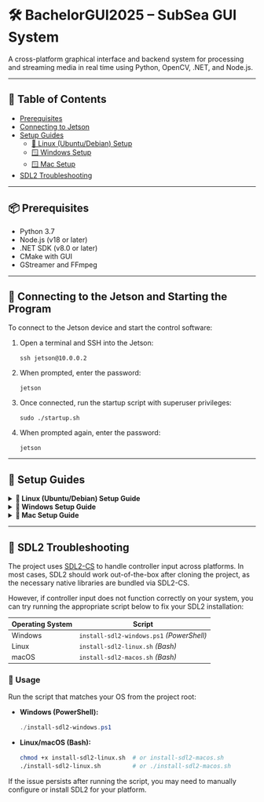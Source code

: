 # 🛠️ BachelorGUI2025 – SubSea GUI System

A cross-platform graphical interface and backend system for processing and streaming media in real time using Python, OpenCV, .NET, and Node.js.

---

## 📖 Table of Contents

- [Prerequisites](#-prerequisites)
- [Connecting to Jetson](#-connecting-to-the-jetson-and-starting-the-program)
- [Setup Guides](#-setup-guides)
  - [🐧 Linux (Ubuntu/Debian) Setup](#linux-ubuntudebian-setup)
  - [🪟 Windows Setup](#windows-setup)
  - [🪟 Mac Setup](#mac-setup)
- [SDL2 Troubleshooting](#-sdl2-troubleshooting)

---

## 📦 Prerequisites

- Python 3.7
- Node.js (v18 or later)
- .NET SDK (v8.0 or later)
- CMake with GUI
- GStreamer and FFmpeg

---

## 🔌 Connecting to the Jetson and Starting the Program

To connect to the Jetson device and start the control software:

1. Open a terminal and SSH into the Jetson:
   ```
   ssh jetson@10.0.0.2
   ```

2. When prompted, enter the password:
   ```
   jetson
   ```

3. Once connected, run the startup script with superuser privileges:
   ```
   sudo ./startup.sh
   ```

4. When prompted again, enter the password:
   ```
   jetson
   ```
---

## 🧰 Setup Guides

<details>
<summary><strong>🔧 Linux (Ubuntu/Debian) Setup Guide</strong></summary>

### Linux (Ubuntu/Debian) Setup

1. **Download the GUI project from the repository.**

2. **Open a terminal and run the following commands (Skip any step you've already completed):**

   ```bash
   sudo apt update
   sudo apt install -y software-properties-common
   sudo add-apt-repository ppa:deadsnakes/ppa
   sudo apt update
   sudo apt-get install python3.7 python3.7-venv python3.7-distutils python3.7-dev python3.7-numpy
   sudo apt-get install libsrtp2-dev
   sudo apt-get install gcc g++
   ```

3. **Install GTK, camera, and media support:**

   ```bash
   sudo apt-get install libavcodec-dev libavformat-dev libswscale-dev
   sudo apt-get install libgstreamer-plugins-base1.0-dev libgstreamer1.0-dev
   sudo apt-get install libgtk-3-dev
   sudo apt-get install libpng-dev
   sudo apt-get install libjpeg-dev
   sudo apt-get install libopenexr-dev
   sudo apt-get install libtiff-dev
   sudo apt-get install libwebp-dev
   ```

4. **Verify Python version:**

   ```bash
   python3.7 --version
   ```

5. **Navigate to the project backend:**

   ```bash
   cd BachelorGUI2025/Backend
   ```

6. **Create and activate a virtual environment:**

   ```bash
   python3.7 -m venv myenv
   source myenv/bin/activate
   ```

7. **Navigate to the Python scripts:**

   ```bash
   cd PythonScripts
   ```

8. **Install Python dependencies:**

   ```bash
   pip install -r requirements.txt
   ```

9. **Install GStreamer:**

   ```bash
   sudo apt install gstreamer1.0-tools gstreamer1.0-plugins-base \
   gstreamer1.0-plugins-good gstreamer1.0-plugins-bad \
   gstreamer1.0-plugins-ugly gstreamer1.0-libav \
   libgstreamer1.0-dev
   ```

10. **Install FFmpeg:**

    ```bash
    sudo apt install ffmpeg
    ```

11. **Manually compile OpenCV:**

    - **Install CMake and CMake GUI (version 4.0.0):**

      ```bash
      sudo apt-get install cmake
      sudo apt-get install cmake-qt-gui
      ```

    - **To open CMake later:**

      ```bash
      cmake-gui
      ```

    - **Download and set up OpenCV 4.7.0 and Contrib:**

      ```bash
      mkdir ~/opencv_build && cd ~/opencv_build
      git clone -b 4.7.0 https://github.com/opencv/opencv.git
      git clone -b 4.7.0 https://github.com/opencv/opencv_contrib.git
      cd opencv
      mkdir build && cd build
      ```

    - **Open CMake GUI **from a terminal where the virtual environment is active**.**

    - **In CMake GUI:**
        - Set the source code path to the `opencv` folder.
        - Set the build path to the `opencv/build` folder.
        - Add `OPENCV_EXTRA_MODULES_PATH` pointing to `opencv_contrib/modules`.

    - Click **Configure** and verify the GStreamer and Python fields are set correctly (as shown in the image under).

    ![configure result](assets/images/linx02.png)

    - **Choose the generator (e.g., `Unix Makefiles`).**

    - **Build OpenCV:**
      - Open a terminal, navigate to the build directory, and run 

      ```bash
      make -j4
      ```

    - **Install OpenCV:**

      ```bash
      sudo make install
      ```

    - **Copy the `cv2` folder to your virtual environment:**

      ```bash
      cp -r cv2 ~/BachelorGUI2025/Backend/myenv/lib/site-packages
      ```

    - **Verify installation:**

      ```bash
      python -c "import cv2; print(cv2.__version__)"
      ```

12. **Install Node.js, npm, and .NET 8:**

    ```bash
    sudo apt install nodejs npm
    sudo apt install dotnet-sdk-8.0
    ```

13. **Build and run the backend:**

    ```bash
    cd Backend
    dotnet restore
    dotnet build
    dotnet run
    ```

14. **Start the frontend:**

    ```bash
    cd ../GUI-Frontend
    npm i
    npm run package
    npm start
    ```

</details>

<details>
<summary><strong>🔧 Windows Setup Guide</strong></summary>

### Windows Setup

1. **Download the GUI project from the repository.**

2. **Download Python version 3.7.0**
   - Go to the [Python 3.7.0 Release Page](https://www.python.org/downloads/release/python-370/)
   - Download the installer for your Windows version (e.g. *Windows x86-64 executable installer*).
   - Install Python and **ensure** the "Add Python to PATH" option is **checked** during installation.

3. **Install NumPy in Python 3.7** (needed to compile OpenCV).

4. **Open the folder `BachelorGUI2025\Backend` in a terminal.**

5. **Create a virtual environment:**
   ```bash
   python3.7 -m venv myenv
   ```

6. **Activate the virtual environment:**
   ```bash
   .\myenv\Scripts\activate
   ```
   - To deactivate:
     ```bash
     deactivate
     ```

7. **Navigate to the PythonScripts folder:**
   ```bash
   cd PythonScripts
   ```

8. **Install dependencies:**
   ```bash
   pip install -r requirements.txt
   ```

9. **Manually compile OpenCV with GStreamer support:**

   - **Download and install CMake 4.0.0** from the [CMake Download Page](https://cmake.org/download/)
   - Select the appropriate version for your system, e.g., Windows x64 Installer: `cmake-4.0.0-windows-x86_64.msi`
   - Run the installer and ensure that the option to add CMake to the system PATH is checked during installation.

   - **Download OpenCV 4.7.0 and OpenCV Contrib**, and create a `build` folder inside the OpenCV directory.

   - **Install GStreamer 1.24.12**:
     - [GStreamer 1.24.12 (MSVC) Download Page](https://gstreamer.freedesktop.org/data/pkg/windows/1.24.12/msvc/)
     - Download and install both:
       - `gstreamer-1.0-msvc-x86_64-1.24.12.msi`
       - `gstreamer-1.0-devel-msvc-x86_64-1.24.12.msi`
     - Add the GStreamer `bin` folder to your system PATH.

   - **Install FFmpeg** from [FFmpeg Builds](https://www.gyan.dev/ffmpeg/builds/)

   - **Install Visual Studio 2022 (version 17)** from [Visual Studio](https://visualstudio.microsoft.com/)

   - **Compile OpenCV using CMake GUI:**
     1. Open `CMake-gui` and Set "Browse Source..." to the OpenCV folder.
     2. Set "Browse Build..." to the `build` folder.
     4. Click **Configure**.
     

     ![Step 1-3 in CMake](assets/images/tut01.png)

     4. Choose *Visual Studio 17*, then **Finish**.

     ![Step 4](assets/images/tut02.png)

     5. Wait for analysis to complete. Red entries will appear.

     6. Expand the `WITH` section, enable necessary features (see image under for what was used, (if `WITH_PYTHON` isn’t present, you can add it manually
using the `Add Entry` button).

     ![Step 6](assets/images/tut03.png)
     ![Step 6](assets/images/tut04.png)

     7. Expand the `BUILD` section and adjust as needed.

     ![Step 7](assets/images/tut05.png)
     ![Step 7](assets/images/tut06.png)

     8. Expand `ENABLE`, disable `ENABLE_SOLUTION_FOLDERS` and adjust as needed.

     ![Step 8](assets/images/tut07.png)

     9. Ensure GStreamer fields are present and set correctly, If they are not visible, manually add them. If they are present but have no path, set the correct path to
where GStreamer is installed..

     ![Step 9](assets/images/tut08.png)

     10. Check the `PYTHON3` field paths.

     ![Step 10](assets/images/tut09.png)

     11. Add `OPENCV_EXTRA_MODULES_PATH` pointing to the OpenCV Contrib modules folder.

     12. Click **Configure** again. Scroll the log window to check for `YES` next to GStreamer. If `NO` appears, troubleshoot and adjust the settings. Also, verify that the Python 3 fields have the correct paths. If any fields are missing or have blank paths, OpenCV will not be configured for Python, which is necessary.


     ![Step 12](assets/images/tut11.png)

     13. If all is good, click **Generate**, then **Open Project**.

     14. Set build mode to **Release**.

     15. In Solution Explorer, right-click **Solution** or **ALL_BUILD** → **Build**.

     16. Once done, right-click **INSTALL** and build it. This installs OpenCV-Python.

     ![Step 16](assets/images/tut12.png)

     17. After the installation, OpenCV will be in the folder specified in the installation path. Copy the `cv2` folder into your virtual environment:
     ```
     BachelorGUI2025\Backend\myenv\Lib\site-packages
     ```

     18. **Verify installation:**
     ```bash
     python -c "import cv2; print(cv2.__version__)"
     ```

10. **Install Node.js (v18+), npm, and .NET (v8+):**

    - [Node.js 18](https://nodejs.org/en/)
    - [.NET SDK 8.0](https://dotnet.microsoft.com/en-us/download/dotnet/8.0)

11. **Navigate to the Backend folder and run:**
    ```bash
    dotnet restore
    dotnet build
    ```

12. **Start the backend:**
    ```bash
    dotnet run
    ```

13. **Start the frontend:**

    - Navigate to the `GUI-Frontend` folder.

    - Install dependencies:
      ```bash
      npm i
      npm run package
      ```

    - Start frontend:
      ```bash
      npm start
      ```

</details>

<details>
<summary><strong>🔧 Mac Setup Guide</strong></summary>

### Mac Setup

</details>

---

## 🔧 SDL2 Troubleshooting

The project uses [SDL2-CS](https://github.com/flibitijibibo/SDL2-CS) to handle controller input across platforms. In most cases, SDL2 should work out-of-the-box after cloning the project, as the necessary native libraries are bundled via SDL2-CS.

However, if controller input does not function correctly on your system, you can try running the appropriate script below to fix your SDL2 installation:

| Operating System | Script |
|------------------|--------|
| Windows          | `install-sdl2-windows.ps1` *(PowerShell)* |
| Linux            | `install-sdl2-linux.sh` *(Bash)* |
| macOS            | `install-sdl2-macos.sh` *(Bash)* |

### 📌 Usage

Run the script that matches your OS from the project root:

- **Windows (PowerShell):**
  ```powershell
  ./install-sdl2-windows.ps1
  ```

- **Linux/macOS (Bash):**
  ```bash
  chmod +x install-sdl2-linux.sh  # or install-sdl2-macos.sh
  ./install-sdl2-linux.sh         # or ./install-sdl2-macos.sh
  ```

If the issue persists after running the script, you may need to manually configure or install SDL2 for your platform.
